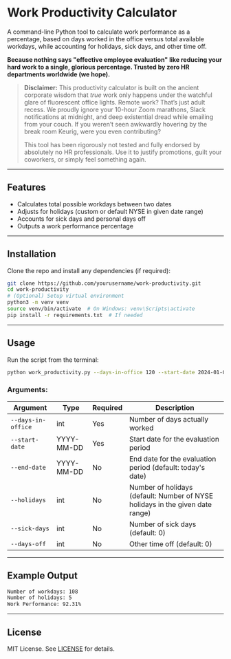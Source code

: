 # Work Productivity Calculator

A command-line Python tool to calculate work performance as a percentage, based on days worked in the office versus total available workdays, while accounting for holidays, sick days, and other time off.

**Because nothing says "effective employee evaluation" like reducing your hard work to a single, glorious percentage. Trusted by zero HR departments worldwide (we hope).**

> **Disclaimer:** This productivity calculator is built on the ancient corporate wisdom that *true* work only happens under the watchful glare of fluorescent office lights. Remote work? That’s just adult recess. We proudly ignore your 10-hour Zoom marathons, Slack notifications at midnight, and deep existential dread while emailing from your couch. If you weren’t seen awkwardly hovering by the break room Keurig, were you even contributing?
>
> This tool has been rigorously not tested and fully endorsed by absolutely no HR professionals. Use it to justify promotions, guilt your coworkers, or simply feel something again.


---

## **Features**

- Calculates total possible workdays between two dates
- Adjusts for holidays (custom or default NYSE in given date range)
- Accounts for sick days and personal days off
- Outputs a work performance percentage

---

## **Installation**

Clone the repo and install any dependencies (if required):

```bash
git clone https://github.com/yourusername/work-productivity.git
cd work-productivity
# (Optional) Setup virtual environment
python3 -m venv venv
source venv/bin/activate  # On Windows: venv\Scripts\activate
pip install -r requirements.txt  # If needed
```

---

## **Usage**

Run the script from the terminal:

```bash
python work_productivity.py --days-in-office 120 --start-date 2024-01-01 --end-date 2024-06-01 --sick-days 3 --days-off 2
```

### **Arguments:**

| Argument | Type | Required | Description |
|----------|------|----------|-------------|
| `--days-in-office` | int | Yes | Number of days actually worked |
| `--start-date` | YYYY-MM-DD | Yes | Start date for the evaluation period |
| `--end-date` | YYYY-MM-DD | No | End date for the evaluation period (default: today's date) |
| `--holidays` | int | No | Number of holidays (default: Number of NYSE holidays in the given date range) |
| `--sick-days` | int | No | Number of sick days (default: 0) |
| `--days-off` | int | No | Other time off (default: 0) |

---

## **Example Output**

```bash
Number of workdays: 108
Number of holidays: 5
Work Performance: 92.31%
```

---

## **License**

MIT License. See [LICENSE](LICENSE) for details.
